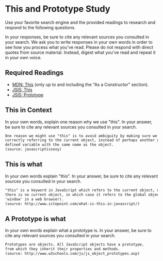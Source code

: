 # This and Prototype Study

Use your favorite search engine and the provided readings to research and
respond to the following questions.

In your responses, be sure to cite any relevant sources you consulted in your
search. We ask you to write responses in your own words in order to see how you
process what you've read. Please do not respond with direct quotes from source
material. Instead, digest what you've read and repeat it in your own voice.

## Required Readings

-   [MDN: This](https://developer.mozilla.org/en-US/docs/Web/JavaScript/Reference/Operators/this)
(only up to and including the "As a Constructor" section).
-   [JSIS: This](http://javascriptissexy.com/understand-javascripts-this-with-clarity-and-master-it/)
-   [JSIS: Prototype](http://javascriptissexy.com/javascript-prototype-in-plain-detailed-language/)

## This in Context

In your own words, explain one reason why we use "this". In your answer, be
sure to cite any relevant sources you consulted in your search.

```md
One reason we might use "this" is to avoid ambiguity by making sure we are
correctly referring to the current object, instead of perhaps another globally
defined variable with the same name as the object.
(source: javascriptissexy)

```

## This is what

In your own words explain "this".  In your answer, be
sure to cite any relevant sources you consulted in your search.

```md
"this" is a keyword in JavaScript which refers to the current object, unless
there is no current object, in which case it refers to the global object (e.g.,
'window' in a web browser).
(source: http://www.sitepoint.com/what-is-this-in-javascript/)
```

## A Prototype is what

In your own words explain what a prototype is.  In your answer, be
sure to cite any relevant sources you consulted in your search.

```md
Prototypes are objects. All JavaScript objects have a prototype,
from which they inherit their properties and methods.
(source: http://www.w3schools.com/js/js_object_prototypes.asp)
```
